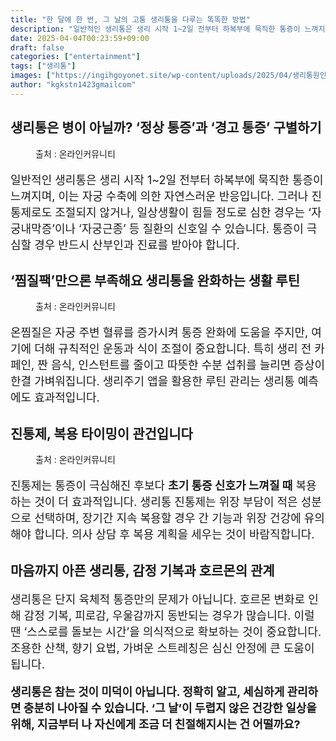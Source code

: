```yaml
---
title: "한 달에 한 번, 그 날의 고통 생리통을 다루는 똑똑한 방법"
description: "일반적인 생리통은 생리 시작 1~2일 전부터 하복부에 묵직한 통증이 느껴지며, 이는 자궁 수축에 의한 자연스러운 반응입니다. 그러나 진통제로도 조절되지 않거나, 일상생활이 힘들 정도로 심한 경우는 ‘자궁내막증’이나 ‘자궁근종’ 등 질환의 신호일 수 있습니다. 통증이 극"
date: 2025-04-04T00:23:59+09:00
draft: false
categories: ["entertainment"]
tags: ["생리통"]
images: ["https://ingihgoyonet.site/wp-content/uploads/2025/04/생리통원인-1024x683.jpg", "https://ingihgoyonet.site/wp-content/uploads/2025/04/생리통완화-1024x682.jpg", "https://ingihgoyonet.site/wp-content/uploads/2025/04/진통제-1024x683.jpg"]
author: "kgkstn1423gmailcom"
---
```


<h2 >생리통은 병이 아닐까? ‘정상 통증’과 ‘경고 통증’ 구별하기</h2> <figure ><img src="https://ingihgoyonet.site/wp-content/uploads/2025/04/생리통원인-1024x683.jpg" alt="" style="aspect-ratio:16/9;object-fit:cover"/><figcaption >출처 : 온라인커뮤니티</figcaption></figure> <p style="font-size:18px">일반적인 생리통은 생리 시작 1~2일 전부터 하복부에 묵직한 통증이 느껴지며, 이는 자궁 수축에 의한 자연스러운 반응입니다. 그러나 진통제로도 조절되지 않거나, 일상생활이 힘들 정도로 심한 경우는 ‘자궁내막증’이나 ‘자궁근종’ 등 질환의 신호일 수 있습니다. 통증이 극심할 경우 반드시 산부인과 진료를 받아야 합니다.</p> <h2 >‘찜질팩’만으론 부족해요 생리통을 완화하는 생활 루틴</h2> <figure ><img src="https://ingihgoyonet.site/wp-content/uploads/2025/04/생리통완화-1024x682.jpg" alt="" style="aspect-ratio:16/9;object-fit:cover"/><figcaption >출처 : 온라인커뮤니티</figcaption></figure> <p style="font-size:18px">온찜질은 자궁 주변 혈류를 증가시켜 통증 완화에 도움을 주지만, 여기에 더해 규칙적인 운동과 식이 조절이 중요합니다. 특히 생리 전 카페인, 짠 음식, 인스턴트를 줄이고 따뜻한 수분 섭취를 늘리면 증상이 한결 가벼워집니다. 생리주기 앱을 활용한 루틴 관리는 생리통 예측에도 효과적입니다.</p> <h2 >진통제, 복용 타이밍이 관건입니다</h2> <figure ><img src="https://ingihgoyonet.site/wp-content/uploads/2025/04/진통제-1024x683.jpg" alt="" style="aspect-ratio:16/9;object-fit:cover"/><figcaption >출처 : 온라인커뮤니티</figcaption></figure> <p style="font-size:18px">진통제는 통증이 극심해진 후보다 <strong>초기 통증 신호가 느껴질 때</strong> 복용하는 것이 더 효과적입니다. 생리통 진통제는 위장 부담이 적은 성분으로 선택하며, 장기간 지속 복용할 경우 간 기능과 위장 건강에 유의해야 합니다. 의사 상담 후 복용 계획을 세우는 것이 바람직합니다.</p> <h2 >마음까지 아픈 생리통, 감정 기복과 호르몬의 관계</h2> <p style="font-size:18px">생리통은 단지 육체적 통증만의 문제가 아닙니다. 호르몬 변화로 인해 감정 기복, 피로감, 우울감까지 동반되는 경우가 많습니다. 이럴 땐 ‘스스로를 돌보는 시간’을 의식적으로 확보하는 것이 중요합니다. 조용한 산책, 향기 요법, 가벼운 스트레칭은 심신 안정에 큰 도움이 됩니다.</p> <p style="font-size:18px"><strong>생리통은 참는 것이 미덕이 아닙니다. 정확히 알고, 세심하게 관리하면 충분히 나아질 수 있습니다. ‘그 날’이 두렵지 않은 건강한 일상을 위해, 지금부터 나 자신에게 조금 더 친절해지시는 건 어떨까요?</strong></p>